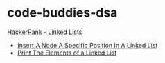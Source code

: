 # code-buddies-dsa

[HackerRank - Linked Lists ](https://github.com/jocelyn-boyd/code-buddies-dsa/tree/main/HackerRank/LinkedList)
* [Insert A Node A Specific Position In A Linked List](https://github.com/jocelyn-boyd/code-buddies-dsa/blob/main/HackerRank/LinkedList/Insert-A-Node-A-Specific-Position-In-A-Linked-List.playground/Contents.swift)
* [Print The Elements of a Linked List](https://github.com/jocelyn-boyd/code-buddies-dsa/tree/main/HackerRank/LinkedList/Print-The-Elements-of-a-Linked-List.playground)
